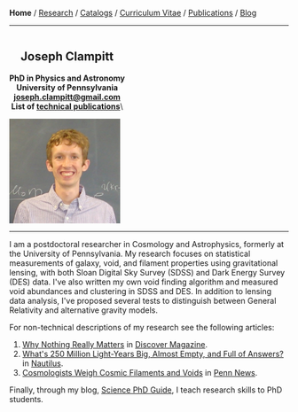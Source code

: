 <div class="container">

**Home** /
[Research](research.html) /
[Catalogs](catalogs.html) /
[Curriculum Vitae](cvitae.html) /
[Publications](publications.html) /
[Blog](blog.html)

***

<div class="row">
  <div class="seven columns">
  <center>

## Joseph Clampitt
  **PhD in Physics and Astronomy**\
  **University of Pennsylvania**\
  **<joseph.clampitt@gmail.com>**\
  **List of [technical publications](publications.html)**\
  </center>
  </div>
  
  <div class="five columns">
  <img width=200 src="images/joseph3.jpg"/>
  </div>
</div>

***

I am a postdoctoral researcher in Cosmology and Astrophysics, formerly at the University of Pennsylvania.
My research focuses on statistical measurements of galaxy, void, and filament properties using gravitational lensing, with both Sloan Digital Sky Survey (SDSS) and Dark Energy Survey (DES) data.
I've also written my own void finding algorithm and measured void abundances and clustering in SDSS and DES.
In addition to lensing data analysis, I've proposed several tests to distinguish between General Relativity and alternative gravity models.

For non-technical descriptions of my research see the following articles:

1. <a href="http://discovermagazine.com/2016/dec/nothing-really-matters" target="_blank">Why Nothing Really Matters</a> in <a href="http://discovermagazine.com" target="_blank">Discover Magazine</a>.
2. <a href="http://nautil.us/issue/16/nothingness/whats-250-million-light_years-big-almost-empty-and-full-of-answers" target="_blank">What's 250 Million Light-Years Big, Almost Empty, and Full of Answers?</a> in <a href="http://nautil.us" target="_blank">Nautilus</a>.
3. <a href="http://www.upenn.edu/pennnews/news/cosmologists-penn-weigh-cosmic-filaments-and-voids" target="_blank">Cosmologists Weigh Cosmic Filaments and Voids</a> in <a href="https://news.upenn.edu" target="_blank">Penn News</a>.

Finally, through my blog, <a href="http://sciencephdguide.com" target="_blank">Science PhD Guide</a>, I teach research skills to PhD students.

</div>